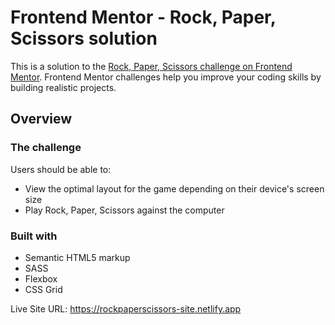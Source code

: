 # Frontend Mentor - Rock, Paper, Scissors solution

This is a solution to the [Rock, Paper, Scissors challenge on Frontend Mentor](https://www.frontendmentor.io/challenges/rock-paper-scissors-game-pTgwgvgH). Frontend Mentor challenges help you improve your coding skills by building realistic projects. 


## Overview


### The challenge

Users should be able to:

- View the optimal layout for the game depending on their device's screen size
- Play Rock, Paper, Scissors against the computer


### Built with

- Semantic HTML5 markup
- SASS
- Flexbox
- CSS Grid


Live Site URL: https://rockpaperscissors-site.netlify.app
